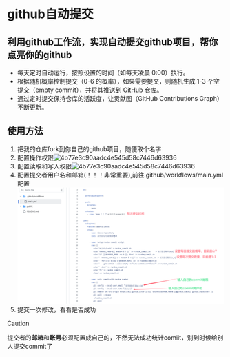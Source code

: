 # github自动提交

## 利用github工作流，实现自动提交github项目，帮你点亮你的github
- 每天定时自动运行，按照设置的时间（如每天凌晨 0:00）执行。
- 根据随机概率控制提交（0-6 的概率），如果需要提交，则随机生成 1-3 个空提交（empty commit），并将其推送到 GitHub 仓库。
- 通过定时提交保持仓库的活跃度，让贡献图（GitHub Contributions Graph）不断更新。

## 使用方法
1. 把我的仓库fork到你自己的github项目，随便取个名字
2. 配置操作权限![4b77e3c90aadc4e545d58c7446d63936](https://github.com/user-attachments/assets/423feb69-9ac7-49d6-adec-ee8b3d031c55)
3. 配置读取和写入权限![4b77e3c90aadc4e545d58c7446d63936](https://github.com/user-attachments/assets/6c7ec8c2-b982-47e3-adab-c7b57ce46eca)
4. 配置提交者用户名和邮箱(！！！非常重要),前往.github/workflows/main.yml配置 ![11](./public/QQ_1735964816192.png)
5. 提交一次修改，看看是否成功

> [!CAUTION] 
>提交者的**邮箱**和**账号**必须配置成自己的，不然无法成功统计comiit，别到时候给别人提交commit了

